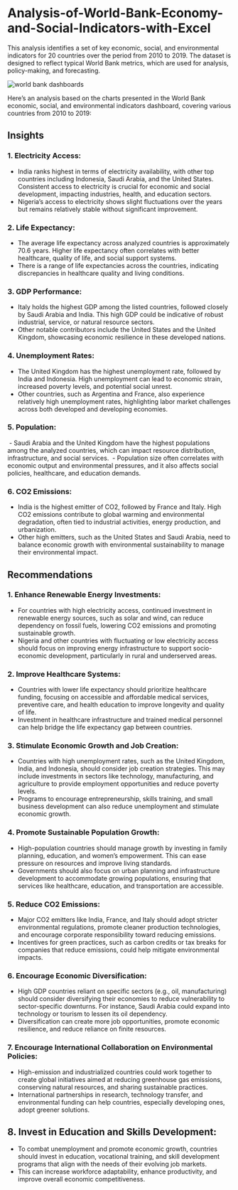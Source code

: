 # Analysis-of-World-Bank-Economy-and-Social-Indicators-with-Excel
This analysis identifies a set of key economic, social, and environmental indicators for 20 countries over the period from 2010 to 2019. The dataset is designed to reflect typical World Bank metrics, which are used for analysis, policy-making, and forecasting.

![world bank dashboards](https://github.com/user-attachments/assets/ec8548d4-ab37-4988-9b60-b9dbe95fadd3)

Here’s an analysis based on the charts presented in the World Bank economic, social, and environmental indicators dashboard, covering various countries from 2010 to 2019:

## Insights

### 1. Electricity Access: 
- India ranks highest in terms of electricity availability, with other top countries including Indonesia, Saudi Arabia, and the United States. Consistent access to electricity is crucial for economic and social development, impacting industries, health, and education sectors.
- Nigeria’s access to electricity shows slight fluctuations over the years but remains relatively stable without significant improvement.

### 2. Life Expectancy: 
- The average life expectancy across analyzed countries is approximately 70.6 years. Higher life expectancy often correlates with better healthcare, quality of life, and social support systems.
- There is a range of life expectancies across the countries, indicating discrepancies in healthcare quality and living conditions.

### 3. GDP Performance:
- Italy holds the highest GDP among the listed countries, followed closely by Saudi Arabia and India. This high GDP could be indicative of robust industrial, service, or natural resource sectors.
- Other notable contributors include the United States and the United Kingdom, showcasing economic resilience in these developed nations.

### 4. Unemployment Rates:
- The United Kingdom has the highest unemployment rate, followed by India and Indonesia. High unemployment can lead to economic strain, increased poverty levels, and potential social unrest.
- Other countries, such as Argentina and France, also experience relatively high unemployment rates, highlighting labor market challenges across both developed and developing economies.

### 5. Population:
 - Saudi Arabia and the United Kingdom have the highest populations among the analyzed countries, which can impact resource distribution, infrastructure, and social services.
 - Population size often correlates with economic output and environmental pressures, and it also affects social policies, healthcare, and education demands.

### 6. CO2 Emissions:
- India is the highest emitter of CO2, followed by France and Italy. High CO2 emissions contribute to global warming and environmental degradation, often tied to industrial activities, energy production, and urbanization.
- Other high emitters, such as the United States and Saudi Arabia, need to balance economic growth with environmental sustainability to manage their environmental impact.

## Recommendations

### 1. Enhance Renewable Energy Investments:
- For countries with high electricity access, continued investment in renewable energy sources, such as solar and wind, can reduce dependency on fossil fuels, lowering CO2 emissions and promoting sustainable growth.
- Nigeria and other countries with fluctuating or low electricity access should focus on improving energy infrastructure to support socio-economic development, particularly in rural and underserved areas.

### 2. Improve Healthcare Systems:
- Countries with lower life expectancy should prioritize healthcare funding, focusing on accessible and affordable medical services, preventive care, and health education to improve longevity and quality of life.
- Investment in healthcare infrastructure and trained medical personnel can help bridge the life expectancy gap between countries.

### 3. Stimulate Economic Growth and Job Creation:
- Countries with high unemployment rates, such as the United Kingdom, India, and Indonesia, should consider job creation strategies. This may include investments in sectors like technology, manufacturing, and agriculture to provide employment opportunities and reduce poverty levels.
- Programs to encourage entrepreneurship, skills training, and small business development can also reduce unemployment and stimulate economic growth.

### 4. Promote Sustainable Population Growth:
- High-population countries should manage growth by investing in family planning, education, and women’s empowerment. This can ease pressure on resources and improve living standards.
- Governments should also focus on urban planning and infrastructure development to accommodate growing populations, ensuring that services like healthcare, education, and transportation are accessible.

### 5. Reduce CO2 Emissions:
- Major CO2 emitters like India, France, and Italy should adopt stricter environmental regulations, promote cleaner production technologies, and encourage corporate responsibility toward reducing emissions.
- Incentives for green practices, such as carbon credits or tax breaks for companies that reduce emissions, could help mitigate environmental impacts.

### 6. Encourage Economic Diversification:
- High GDP countries reliant on specific sectors (e.g., oil, manufacturing) should consider diversifying their economies to reduce vulnerability to sector-specific downturns. For instance, Saudi Arabia could expand into technology or tourism to lessen its oil dependency.
- Diversification can create more job opportunities, promote economic resilience, and reduce reliance on finite resources.

### 7. Encourage International Collaboration on Environmental Policies:
- High-emission and industrialized countries could work together to create global initiatives aimed at reducing greenhouse gas emissions, conserving natural resources, and sharing sustainable practices.
- International partnerships in research, technology transfer, and environmental funding can help countries, especially developing ones, adopt greener solutions.

## 8. Invest in Education and Skills Development:
- To combat unemployment and promote economic growth, countries should invest in education, vocational training, and skill development programs that align with the needs of their evolving job markets.
- This can increase workforce adaptability, enhance productivity, and improve overall economic competitiveness.

